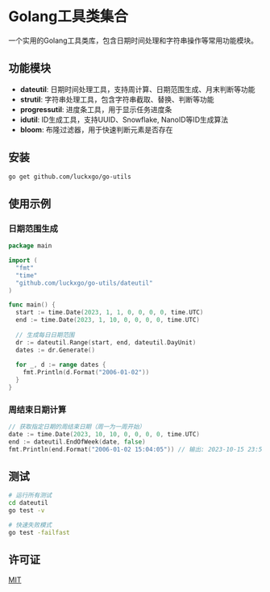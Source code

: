 # Golang工具类集合

一个实用的Golang工具类库，包含日期时间处理和字符串操作等常用功能模块。

## 功能模块

- **dateutil**: 日期时间处理工具，支持周计算、日期范围生成、月末判断等功能
- **strutil**: 字符串处理工具，包含字符串截取、替换、判断等功能
- **progressutil**: 进度条工具，用于显示任务进度条
- **idutil**: ID生成工具，支持UUID、Snowflake, NanoID等ID生成算法
- **bloom**: 布隆过滤器，用于快速判断元素是否存在

## 安装

```bash
go get github.com/luckxgo/go-utils
```

## 使用示例

### 日期范围生成

```go
package main

import (
  "fmt"
  "time"
  "github.com/luckxgo/go-utils/dateutil"
)

func main() {
  start := time.Date(2023, 1, 1, 0, 0, 0, 0, time.UTC)
  end := time.Date(2023, 1, 10, 0, 0, 0, 0, time.UTC)
  
  // 生成每日日期范围
  dr := dateutil.Range(start, end, dateutil.DayUnit)
  dates := dr.Generate()
  
  for _, d := range dates {
    fmt.Println(d.Format("2006-01-02"))
  }
}
```

### 周结束日期计算

```go
// 获取指定日期的周结束日期（周一为一周开始）
date := time.Date(2023, 10, 10, 0, 0, 0, 0, time.UTC)
end := dateutil.EndOfWeek(date, false)
fmt.Println(end.Format("2006-01-02 15:04:05")) // 输出: 2023-10-15 23:59:59
```

## 测试

```bash
# 运行所有测试
cd dateutil
go test -v

# 快速失败模式
go test -failfast
```

## 许可证

[MIT](LICENSE)